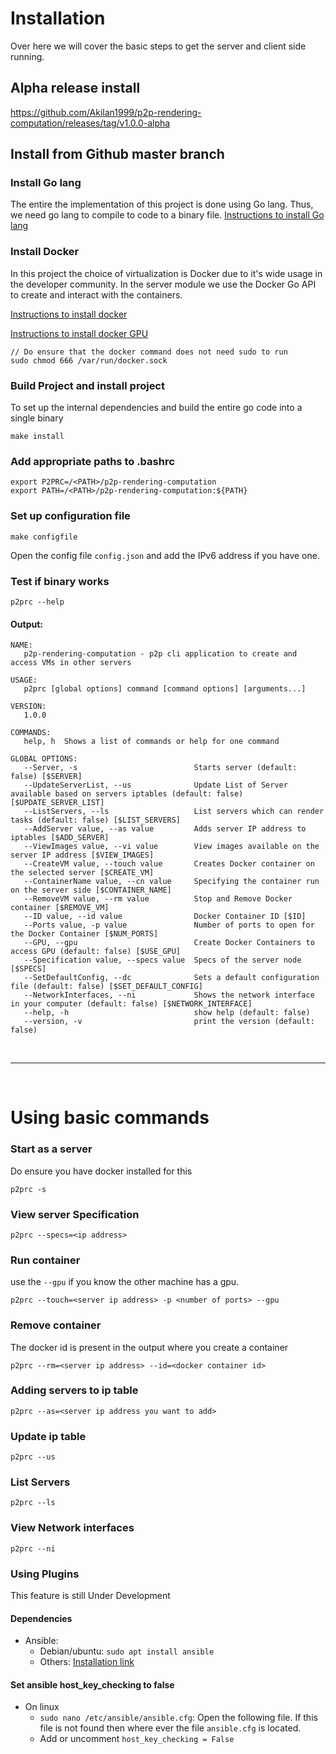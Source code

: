 # Installation 

Over here we will cover the basic steps to get the server and client side running. 

## Alpha release install 
https://github.com/Akilan1999/p2p-rendering-computation/releases/tag/v1.0.0-alpha

## Install from Github master branch 

### Install Go lang 
The entire the implementation of this project is done using Go lang. 
Thus, we need go lang to compile to code to a binary file.
[Instructions to install Go lang](https://golang.org/doc/install)

### Install Docker 
In this project the choice of virtualization is Docker due to it's wide usage 
in the developer community. In the server module we use the Docker Go API to create and
interact with the containers. 

[Instructions to install docker](https://docs.docker.com/get-docker/)

[Instructions to install docker GPU](https://docs.nvidia.com/datacenter/cloud-native/container-toolkit/install-guide.html#docker)
````
// Do ensure that the docker command does not need sudo to run
sudo chmod 666 /var/run/docker.sock
````

### Build Project and install project
To set up the internal dependencies and build the entire go code 
into a single binary
```
make install
```

### Add appropriate paths to .bashrc 
```
export P2PRC=/<PATH>/p2p-rendering-computation
export PATH=/<PATH>/p2p-rendering-computation:${PATH}
```

### Set up configuration file
```
make configfile 
```
Open the config file ```config.json``` and add the IPv6 address 
if you have one. 

### Test if binary works
```
p2prc --help
```
#### Output:
```
NAME:
   p2p-rendering-computation - p2p cli application to create and access VMs in other servers

USAGE:
   p2prc [global options] command [command options] [arguments...]

VERSION:
   1.0.0

COMMANDS:
   help, h  Shows a list of commands or help for one command

GLOBAL OPTIONS:
   --Server, -s                          Starts server (default: false) [$SERVER]
   --UpdateServerList, --us              Update List of Server available based on servers iptables (default: false) [$UPDATE_SERVER_LIST]
   --ListServers, --ls                   List servers which can render tasks (default: false) [$LIST_SERVERS]
   --AddServer value, --as value         Adds server IP address to iptables [$ADD_SERVER]
   --ViewImages value, --vi value        View images available on the server IP address [$VIEW_IMAGES]
   --CreateVM value, --touch value       Creates Docker container on the selected server [$CREATE_VM]
   --ContainerName value, --cn value     Specifying the container run on the server side [$CONTAINER_NAME]
   --RemoveVM value, --rm value          Stop and Remove Docker container [$REMOVE_VM]
   --ID value, --id value                Docker Container ID [$ID]
   --Ports value, -p value               Number of ports to open for the Docker Container [$NUM_PORTS]
   --GPU, --gpu                          Create Docker Containers to access GPU (default: false) [$USE_GPU]
   --Specification value, --specs value  Specs of the server node [$SPECS]
   --SetDefaultConfig, --dc              Sets a default configuration file (default: false) [$SET_DEFAULT_CONFIG]
   --NetworkInterfaces, --ni             Shows the network interface in your computer (default: false) [$NETWORK_INTERFACE]
   --help, -h                            show help (default: false)
   --version, -v                         print the version (default: false)  
```

<br>

--------------

<br>

# Using basic commands 

### Start as a server 
Do ensure you have docker installed for this 
```
p2prc -s 
```

### View server Specification 
```
p2prc --specs=<ip address>
```

### Run container 
use the ```--gpu``` if you know the other machine has a gpu. 
```
p2prc --touch=<server ip address> -p <number of ports> --gpu
```

### Remove container 
The docker id is present in the output where you create a container
```
p2prc --rm=<server ip address> --id=<docker container id> 
```

### Adding servers to ip table
```
p2prc --as=<server ip address you want to add> 
```

### Update ip table 
```
p2prc --us 
```

### List Servers 
```
p2prc --ls 
```

### View Network interfaces 
```
p2prc --ni
```

### Using Plugins 
This feature is still Under Development 

#### Dependencies
- Ansible:
  - Debian/ubuntu: ```sudo apt install ansible```
  - Others: [Installation link](https://ansible-tips-and-tricks.readthedocs.io/en/latest/ansible/install/)
    
#### Set ansible host_key_checking to false 
- On linux
  - ```sudo nano /etc/ansible/ansible.cfg```: Open the following file. If this file is not found then where
    ever the file ```ansible.cfg``` is located.
  -  Add or uncomment ```host_key_checking = False```
  


